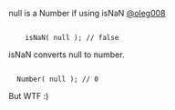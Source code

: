 null is a Number if using isNaN [@oleg008](http://twitter.com/oleg008)


<code>
    isNaN( null ); // false
</code>

isNaN converts null to number.

<code>
  Number( null ); // 0
</code>

But WTF :)  
  